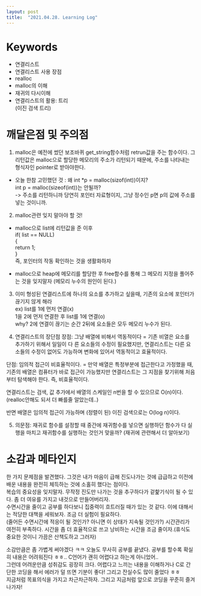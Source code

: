 ```yaml
---
layout: post
title:  "2021.04.28. Learning Log"
---
```


# Keywords
  
- 연결리스트  
- 연결리스트 사용 장점  
- realloc  
- malloc의 이해  
- 재귀의 다시이해  
- 연결리스트의 활용: 트리  
(이진 검색 트리)
 
 
 
# 깨달은점 및 주의점

1. malloc은 예전에 썼던 보조바퀴 get_string함수처럼 retrun값을 주는 함수이다. 그 리턴값은 malloc으로 할당한 메모리의 주소가 리턴되기 때문에, 주소를 나타내는 형식자인 pointer로 받아야한다.  
- 오늘 한참 고민했던 것
: 왜 int *p = malloc(sizof(int))이지?  
 int p = malloc(sizeof(int))는  안될까?  
-> 주소를 리턴하니까 당연히 포인터 자료형이지, 그냥 정수인 p면 p의 값에 주소를 넣는 것이니까.

2. malloc관련 잊지 말아야 할 것!  
  - malloc으로 list에 리턴값을 준 이후   
if( list == NULL)  
{  
    return 1;  
}  
즉, 포인터의 작동 확인하는 것을 생활화하자  
  
- malloc으로 heap에 메모리를 할당한 후 free함수를 통해 그 메모리 지정을 풀어주는 것을 잊지말자
(메모리 누수의 원인이 된다.)

3. 이미 형성된 연결리스트에 하나의 요소를 추가하고 싶을때, 기존의 요소에 포인터가 끊기지 않게 해라  
ex) list를 1에 먼저 연결(x)  
      1을 2에 먼저 연결한 후 list를 1에 연결(o)  
why? 2에 연결이 끊기는 순간 2뒤에 요소들은 모두 메모리 누수가 된다.

4. 연결리스트의 장단점
장점: 그냥 배열에 비해서 역동적이다
= 기존 비열은 요소를 추가하기 위해서 일일이 다 른 요소들의 수정이 필요했지만,
연결리스트는 다른 요소들의 수정이 없어도 가능하며 변화에 있어서 역동적이고 효율적이다.  
  
단점: 임의적 접근이 비효율적이다.
= 만약 배열은 특정부분에 접근한다고 가정했을 때, 기존의 배열은 컴퓨터가 바로 접근이 가능했지만
연결리스트는 그 지점을 찾기위해 처음부터 탐색해야 한다. 즉, 비효율적이다.  
  
연결리스트는 검색, 값 추가에서 배열의 스케일인 n번을 할 수 있으므로 O(n)이다.  
(realloc안해도 되서 더 빠를줄 알았는데..)  
  
반면 배열은 임의적 접근이 가능하며 (정렬이 된) 이진 검색으로는 O(log n)이다.

5. 의문점: 재귀로 함수를 설정할 때 중간에 재귀함수를 넣으면 실행하던 함수가 다 실행을 마치고 재귀함수를 실행하는 것인거 맞을까?
(재귀에 관련해서 더 알아보기)
  
  
  
# 소감과 메타인지
  
한 가지 문제점을 발견했다. 그것은 내가 마음이 급해 진도나가는 것에 급급하고 이전에 배운 내용을 완전히 체득하는 것에 소홀히 했다는 점이다.  
복습의 중요성을 잊지말자. 무작정 진도만 나가는 것을 추구하다가 겉핥기식이 될 수 있다. 좀 더 여유를 가지고 내것으로 만들어버리자.  
수면시간을 줄이고 공부를 하다보니 집중력이 흐트러질 때가 있는 것 같다. 이에 대해서는 적당한 대책을 세워보자. 조금 더 실험이 필요하다.  
(줄어든 수면시간에 적응이 될 것인가? 아니면 이 상태가 지속될 것인가?)
시간관리가 여전히 부족하다. 시간을 좀 더 효율적으로 쓰고 낭비하는 시간을 조금 줄이자.(휴식도 중요한 것이니 가끔은 산책도하고 그러자)  
  
소감만큼은 좀 가볍게 써야겠다 ㅋㅋ 오늘도 무사히 공부를 끝냈다. 공부를 할수록 확실히 내용은 어려워진다 ㅎㅎ.. C언어가 괜히 어렵다고 하는게 아니었어..  
그런데 어려운만큼 성취감도 굉장히 크다. 어렵다고 느끼는 내용을 이해하거나 C로 간단한 코딩을 해서 에러가 덜 뜨면 기분이 좋다! 그리고 잔실수도 많이 줄었다 ㅎㅎ  
지금처럼 목표의식을 가지고 차근차근하자. 그리고 지금처럼 앞으로 코딩을 꾸준히 즐겨나가자!

